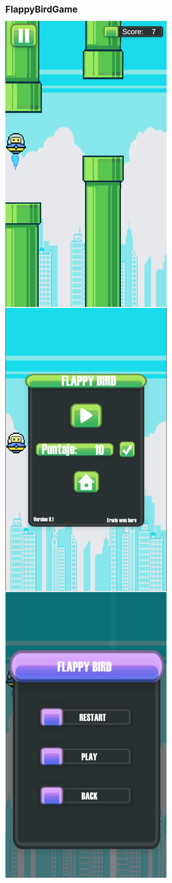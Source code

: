 # FlappyBirdGame

![JuegoFlappyBird](Imagenes/FlappyBird.png)
![MenuJuegoFlappyBird](Imagenes/FlappyBirdMenu.png)
![MenuPausaFlappyBird](Imagenes/FlappyBirdPausa.png)
